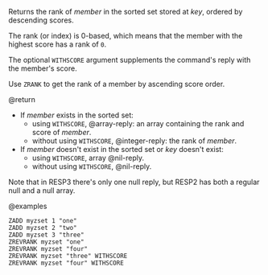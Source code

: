Returns the rank of _member_ in the sorted set stored at _key_, ordered by descending scores.

The rank (or index) is 0-based, which means that the member with the highest score has a rank of `0`.

The optional `WITHSCORE` argument supplements the command's reply with the member's score.

Use `ZRANK` to get the rank of a member by ascending score order.

@return

* If _member_ exists in the sorted set:
  * using `WITHSCORE`, @array-reply: an array containing the rank and score of _member_.
  * without using `WITHSCORE`, @integer-reply: the rank of _member_.
* If _member_ doesn't exist in the sorted set or _key_ doesn't exist:
  * using `WITHSCORE`, array @nil-reply.
  * without using `WITHSCORE`, @nil-reply.
  
Note that in RESP3 there's only one null reply, but RESP2 has both a regular null and a null array.

@examples

```cli
ZADD myzset 1 "one"
ZADD myzset 2 "two"
ZADD myzset 3 "three"
ZREVRANK myzset "one"
ZREVRANK myzset "four"
ZREVRANK myzset "three" WITHSCORE
ZREVRANK myzset "four" WITHSCORE
```
